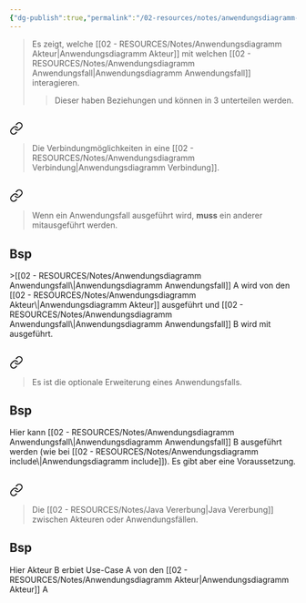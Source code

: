 ```yaml
---
{"dg-publish":true,"permalink":"/02-resources/notes/anwendungsdiagramm-verbindung/","tags":["uml/anwendungsdiagramm"],"noteIcon":"","updated":"2025-09-05T10:12:28.134+02:00"}
---
```


>Es zeigt, welche [[02 - RESOURCES/Notes/Anwendungsdiagramm Akteur\|Anwendungsdiagramm Akteur]] mit welchen [[02 - RESOURCES/Notes/Anwendungsdiagramm Anwendungsfall\|Anwendungsdiagramm Anwendungsfall]] interagieren.
>>Dieser haben Beziehungen und können in 3 unterteilen werden.

## 
<div class="transclusion internal-embed is-loaded"><a class="markdown-embed-link" href="/02-resources/notes/anwendungsdiagramm-beziehung/" aria-label="Open link"><svg xmlns="http://www.w3.org/2000/svg" width="24" height="24" viewBox="0 0 24 24" fill="none" stroke="currentColor" stroke-width="2" stroke-linecap="round" stroke-linejoin="round" class="svg-icon lucide-link"><path d="M10 13a5 5 0 0 0 7.54.54l3-3a5 5 0 0 0-7.07-7.07l-1.72 1.71"></path><path d="M14 11a5 5 0 0 0-7.54-.54l-3 3a5 5 0 0 0 7.07 7.07l1.71-1.71"></path></svg></a><div class="markdown-embed">




>Die Verbindungmöglichkeiten in eine [[02 - RESOURCES/Notes/Anwendungsdiagramm Verbindung\|Anwendungsdiagramm Verbindung]].

## 
<div class="transclusion internal-embed is-loaded"><a class="markdown-embed-link" href="/02-resources/notes/anwendungsdiagramm-include/" aria-label="Open link"><svg xmlns="http://www.w3.org/2000/svg" width="24" height="24" viewBox="0 0 24 24" fill="none" stroke="currentColor" stroke-width="2" stroke-linecap="round" stroke-linejoin="round" class="svg-icon lucide-link"><path d="M10 13a5 5 0 0 0 7.54.54l3-3a5 5 0 0 0-7.07-7.07l-1.72 1.71"></path><path d="M14 11a5 5 0 0 0-7.54-.54l-3 3a5 5 0 0 0 7.07 7.07l1.71-1.71"></path></svg></a><div class="markdown-embed">




> Wenn ein Anwendungsfall ausgeführt wird, **muss** ein anderer mitausgeführt werden.
<style> .container {font-family: sans-serif; text-align: center;} .button-wrapper button {z-index: 1;height: 40px; width: 100px; margin: 10px;padding: 5px;} .excalidraw .App-menu_top .buttonList { display: flex;} .excalidraw-wrapper { height: 800px; margin: 50px; position: relative;} :root[dir="ltr"] .excalidraw .layer-ui__wrapper .zen-mode-transition.App-menu_bottom--transition-left {transform: none;} </style><script src="https://cdn.jsdelivr.net/npm/react@17/umd/react.production.min.js"></script><script src="https://cdn.jsdelivr.net/npm/react-dom@17/umd/react-dom.production.min.js"></script><script type="text/javascript" src="https://cdn.jsdelivr.net/npm/@excalidraw/excalidraw@0/dist/excalidraw.production.min.js"></script><div id="Anwendungsdiagramm_include_2025-03-21_1440.36.excalidraw.md1"></div><script>(function(){const InitialData={"type":"excalidraw","version":2,"source":"https://github.com/zsviczian/obsidian-excalidraw-plugin/releases/tag/2.8.3","elements":[{"id":"UNT5jpg1hDyuK9jQtL-R-","type":"arrow","x":-230,"y":-80.4375,"width":380,"height":0,"angle":0,"strokeColor":"#2f9e44","backgroundColor":"transparent","fillStyle":"solid","strokeWidth":2,"strokeStyle":"dashed","roughness":1,"opacity":100,"groupIds":[],"frameId":null,"index":"a0","roundness":{"type":2},"seed":1219453045,"version":89,"versionNonce":2111936469,"isDeleted":false,"boundElements":[{"type":"text","id":"NfU7c7Tj"}],"updated":1742564457083,"link":null,"locked":false,"points":[[0,0],[380,0]],"lastCommittedPoint":null,"startBinding":null,"endBinding":null,"startArrowhead":null,"endArrowhead":"arrow","elbowed":false},{"id":"NfU7c7Tj","type":"text","x":-72.01997375488281,"y":-92.9375,"width":64.03994750976562,"height":25,"angle":0,"strokeColor":"#2f9e44","backgroundColor":"transparent","fillStyle":"solid","strokeWidth":2,"strokeStyle":"solid","roughness":1,"opacity":100,"groupIds":[],"frameId":null,"index":"a1","roundness":null,"seed":1871125147,"version":11,"versionNonce":692705205,"isDeleted":false,"boundElements":null,"updated":1742564453363,"link":null,"locked":false,"text":"include","rawText":"include","fontSize":20,"fontFamily":5,"textAlign":"center","verticalAlign":"middle","containerId":"UNT5jpg1hDyuK9jQtL-R-","originalText":"include","autoResize":true,"lineHeight":1.25}],"appState":{"theme":"dark","viewBackgroundColor":"#ffffff","currentItemStrokeColor":"#2f9e44","currentItemBackgroundColor":"transparent","currentItemFillStyle":"solid","currentItemStrokeWidth":2,"currentItemStrokeStyle":"dashed","currentItemRoughness":1,"currentItemOpacity":100,"currentItemFontFamily":5,"currentItemFontSize":20,"currentItemTextAlign":"left","currentItemStartArrowhead":null,"currentItemEndArrowhead":"arrow","currentItemArrowType":"round","scrollX":1284.5,"scrollY":656.5625,"zoom":{"value":1},"currentItemRoundness":"round","gridSize":20,"gridStep":5,"gridModeEnabled":false,"gridColor":{"Bold":"rgba(217, 217, 217, 0.5)","Regular":"rgba(230, 230, 230, 0.5)"},"currentStrokeOptions":null,"frameRendering":{"enabled":true,"clip":true,"name":true,"outline":true},"objectsSnapModeEnabled":false,"activeTool":{"type":"selection","customType":null,"locked":false,"lastActiveTool":null}},"files":{}};InitialData.scrollToContent=true;App=()=>{const e=React.useRef(null),t=React.useRef(null),[n,i]=React.useState({width:void 0,height:void 0});return React.useEffect(()=>{i({width:t.current.getBoundingClientRect().width,height:t.current.getBoundingClientRect().height});const e=()=>{i({width:t.current.getBoundingClientRect().width,height:t.current.getBoundingClientRect().height})};return window.addEventListener("resize",e),()=>window.removeEventListener("resize",e)},[t]),React.createElement(React.Fragment,null,React.createElement("div",{className:"excalidraw-wrapper",ref:t},React.createElement(ExcalidrawLib.Excalidraw,{ref:e,width:n.width,height:n.height,initialData:InitialData,viewModeEnabled:!0,zenModeEnabled:!0,gridModeEnabled:!1})))},excalidrawWrapper=document.getElementById("Anwendungsdiagramm_include_2025-03-21_1440.36.excalidraw.md1");ReactDOM.render(React.createElement(App),excalidrawWrapper);})();</script>

## Bsp

<div id="Anwendungsdiagramm_include_2025-03-21_1411.14.excalidraw.md2"></div><script>(function(){const InitialData={"type":"excalidraw","version":2,"source":"https://github.com/zsviczian/obsidian-excalidraw-plugin/releases/tag/2.9.1","elements":[{"id":"Ue387QFCkqm3pykDM8N_F","type":"rectangle","x":-478,"y":-338.4375,"width":944,"height":587,"angle":0,"strokeColor":"#1e1e1e","backgroundColor":"transparent","fillStyle":"solid","strokeWidth":2,"strokeStyle":"solid","roughness":1,"opacity":100,"groupIds":[],"frameId":null,"index":"a1","roundness":{"type":3},"seed":173447323,"version":108,"versionNonce":1000781019,"isDeleted":false,"boundElements":[],"updated":1742562702506,"link":null,"locked":false},{"id":"oaVJ9GLztb3JDCiAKx7_1","type":"ellipse","x":-651,"y":-264.4375,"width":122,"height":121,"angle":0,"strokeColor":"#1e1e1e","backgroundColor":"transparent","fillStyle":"solid","strokeWidth":2,"strokeStyle":"solid","roughness":1,"opacity":100,"groupIds":[],"frameId":null,"index":"a2","roundness":{"type":2},"seed":1695270837,"version":76,"versionNonce":185164981,"isDeleted":false,"boundElements":[],"updated":1742562707703,"link":null,"locked":false},{"id":"bNrJFB29NrVG-seDAHCl8","type":"line","x":-587,"y":-138.4375,"width":7,"height":200,"angle":0,"strokeColor":"#1e1e1e","backgroundColor":"transparent","fillStyle":"solid","strokeWidth":2,"strokeStyle":"solid","roughness":1,"opacity":100,"groupIds":[],"frameId":null,"index":"a3","roundness":{"type":2},"seed":4553589,"version":77,"versionNonce":1014167067,"isDeleted":false,"boundElements":[],"updated":1742562714748,"link":null,"locked":false,"points":[[0,0],[-7,200]],"lastCommittedPoint":null,"startBinding":null,"endBinding":null,"startArrowhead":null,"endArrowhead":null},{"id":"4TVf6Ad-G3TI1O-NYIv9-","type":"line","x":-589,"y":-104.4375,"width":32,"height":33,"angle":0,"strokeColor":"#1e1e1e","backgroundColor":"transparent","fillStyle":"solid","strokeWidth":2,"strokeStyle":"solid","roughness":1,"opacity":100,"groupIds":[],"frameId":null,"index":"a4","roundness":{"type":2},"seed":75725499,"version":22,"versionNonce":714540443,"isDeleted":false,"boundElements":[],"updated":1742562717535,"link":null,"locked":false,"points":[[0,0],[32,33]],"lastCommittedPoint":null,"startBinding":null,"endBinding":null,"startArrowhead":null,"endArrowhead":null},{"id":"-TYPABje96yW06-XVkcx5","type":"line","x":-588,"y":-102.4375,"width":31,"height":31,"angle":0,"strokeColor":"#1e1e1e","backgroundColor":"transparent","fillStyle":"solid","strokeWidth":2,"strokeStyle":"solid","roughness":1,"opacity":100,"groupIds":[],"frameId":null,"index":"a5","roundness":{"type":2},"seed":1115265595,"version":26,"versionNonce":1678477915,"isDeleted":false,"boundElements":[],"updated":1742562719385,"link":null,"locked":false,"points":[[0,0],[-31,31]],"lastCommittedPoint":null,"startBinding":null,"endBinding":null,"startArrowhead":null,"endArrowhead":null},{"id":"pgwVnkUEDQ6TYqCNE3v47","type":"line","x":-592,"y":53.5625,"width":58,"height":32,"angle":0,"strokeColor":"#1e1e1e","backgroundColor":"transparent","fillStyle":"solid","strokeWidth":2,"strokeStyle":"solid","roughness":1,"opacity":100,"groupIds":[],"frameId":null,"index":"a6","roundness":{"type":2},"seed":209684219,"version":33,"versionNonce":1795633205,"isDeleted":false,"boundElements":[],"updated":1742562722112,"link":null,"locked":false,"points":[[0,0],[58,32]],"lastCommittedPoint":null,"startBinding":null,"endBinding":null,"startArrowhead":null,"endArrowhead":null},{"id":"5yfgTGa1vERlHwhmZO359","type":"line","x":-597,"y":52.5625,"width":56,"height":44,"angle":0,"strokeColor":"#1e1e1e","backgroundColor":"transparent","fillStyle":"solid","strokeWidth":2,"strokeStyle":"solid","roughness":1,"opacity":100,"groupIds":[],"frameId":null,"index":"a7","roundness":{"type":2},"seed":595419541,"version":23,"versionNonce":2026219803,"isDeleted":false,"boundElements":[],"updated":1742562724142,"link":null,"locked":false,"points":[[0,0],[-56,44]],"lastCommittedPoint":null,"startBinding":null,"endBinding":null,"startArrowhead":null,"endArrowhead":null},{"id":"-bhvenRV7IO3RVygkKTAf","type":"ellipse","x":-185,"y":-145.4375,"width":245,"height":116,"angle":0,"strokeColor":"#1e1e1e","backgroundColor":"transparent","fillStyle":"solid","strokeWidth":2,"strokeStyle":"solid","roughness":1,"opacity":100,"groupIds":[],"frameId":null,"index":"a8","roundness":{"type":2},"seed":207849685,"version":34,"versionNonce":182152341,"isDeleted":false,"boundElements":[{"type":"text","id":"MJ61m2ck"},{"id":"DEL8P3RB6GfqcG5VvX1C4","type":"arrow"},{"id":"9utPrUliwnpSoGlIfMyVA","type":"arrow"}],"updated":1742564370554,"link":null,"locked":false},{"id":"MJ61m2ck","type":"text","x":-118.44052698441459,"y":-99.94969330881976,"width":111.639892578125,"height":25,"angle":0,"strokeColor":"#1e1e1e","backgroundColor":"transparent","fillStyle":"solid","strokeWidth":2,"strokeStyle":"solid","roughness":1,"opacity":100,"groupIds":[],"frameId":null,"index":"a9","roundness":null,"seed":285410555,"version":16,"versionNonce":1173499931,"isDeleted":false,"boundElements":[],"updated":1742564355084,"link":null,"locked":false,"text":"Use-Case A","rawText":"Use-Case A","fontSize":20,"fontFamily":5,"textAlign":"center","verticalAlign":"middle","containerId":"-bhvenRV7IO3RVygkKTAf","originalText":"Use-Case A","autoResize":true,"lineHeight":1.25},{"id":"DEL8P3RB6GfqcG5VvX1C4","type":"arrow","x":-581,"y":-39.4375,"width":377.8744021526441,"height":45.971650312402005,"angle":0,"strokeColor":"#1e1e1e","backgroundColor":"transparent","fillStyle":"solid","strokeWidth":2,"strokeStyle":"solid","roughness":1,"opacity":100,"groupIds":[],"frameId":null,"index":"aA","roundness":{"type":2},"seed":1685400437,"version":72,"versionNonce":196007698,"isDeleted":false,"boundElements":[],"updated":1742590046101,"link":null,"locked":false,"points":[[0,0],[377.8744021526441,-45.971650312402005]],"lastCommittedPoint":null,"startBinding":null,"endBinding":{"elementId":"-bhvenRV7IO3RVygkKTAf","focus":0.20684910792804131,"gap":18.175477186888315,"fixedPoint":null},"startArrowhead":null,"endArrowhead":"arrow","elbowed":false},{"id":"mu0mdPvc","type":"text","x":-620,"y":139.5625,"width":111.21989440917969,"height":25,"angle":0,"strokeColor":"#1e1e1e","backgroundColor":"transparent","fillStyle":"solid","strokeWidth":2,"strokeStyle":"solid","roughness":1,"opacity":100,"groupIds":[],"frameId":null,"index":"aB","roundness":null,"seed":1285832763,"version":15,"versionNonce":116370683,"isDeleted":false,"boundElements":[],"updated":1742562759469,"link":null,"locked":false,"text":"Akteurname","rawText":"Akteurname","fontSize":20,"fontFamily":5,"textAlign":"left","verticalAlign":"top","containerId":null,"originalText":"Akteurname","autoResize":true,"lineHeight":1.25},{"id":"ZY2s34ep09rwb1eBsDnAy","type":"ellipse","x":189.98095617878244,"y":-289.15625,"width":245,"height":116,"angle":0,"strokeColor":"#1e1e1e","backgroundColor":"transparent","fillStyle":"solid","strokeWidth":2,"strokeStyle":"solid","roughness":1,"opacity":100,"groupIds":[],"frameId":null,"index":"aC","roundness":{"type":2},"seed":900316955,"version":81,"versionNonce":996084565,"isDeleted":false,"boundElements":[{"type":"text","id":"DHYYQFhR"},{"id":"9utPrUliwnpSoGlIfMyVA","type":"arrow"}],"updated":1742564370554,"link":null,"locked":false},{"id":"DHYYQFhR","type":"text","x":255.69043072024675,"y":-243.66844330881975,"width":113.33988952636719,"height":25,"angle":0,"strokeColor":"#1e1e1e","backgroundColor":"transparent","fillStyle":"solid","strokeWidth":2,"strokeStyle":"solid","roughness":1,"opacity":100,"groupIds":[],"frameId":null,"index":"aD","roundness":null,"seed":502866875,"version":63,"versionNonce":1056658843,"isDeleted":false,"boundElements":[],"updated":1742564351097,"link":null,"locked":false,"text":"Use-Case B","rawText":"Use-Case B","fontSize":20,"fontFamily":5,"textAlign":"center","verticalAlign":"middle","containerId":"ZY2s34ep09rwb1eBsDnAy","originalText":"Use-Case B","autoResize":true,"lineHeight":1.25},{"id":"9utPrUliwnpSoGlIfMyVA","type":"arrow","x":63.494787803532574,"y":-77.8264895514697,"width":132.99435502712265,"height":128.27217725915298,"angle":0,"strokeColor":"#2f9e44","backgroundColor":"transparent","fillStyle":"solid","strokeWidth":2,"strokeStyle":"dashed","roughness":1,"opacity":100,"groupIds":[],"frameId":null,"index":"aE","roundness":{"type":2},"seed":976396117,"version":298,"versionNonce":254193362,"isDeleted":false,"boundElements":[{"type":"text","id":"1cheq4Mw"}],"updated":1742592027414,"link":null,"locked":false,"points":[[0,0],[132.99435502712265,-128.27217725915298]],"lastCommittedPoint":null,"startBinding":{"elementId":"-bhvenRV7IO3RVygkKTAf","focus":0.7444327161354577,"gap":4.931396831128288},"endBinding":{"elementId":"ZY2s34ep09rwb1eBsDnAy","focus":0.4928500566426763,"gap":4.005078754328639},"startArrowhead":null,"endArrowhead":"arrow","elbowed":false},{"id":"1cheq4Mw","type":"text","x":88.05405670597543,"y":-187.63415129491045,"width":63.779937744140625,"height":25,"angle":0,"strokeColor":"#2f9e44","backgroundColor":"transparent","fillStyle":"solid","strokeWidth":2,"strokeStyle":"dashed","roughness":1,"opacity":100,"groupIds":[],"frameId":null,"index":"aF","roundness":null,"seed":623517115,"version":15,"versionNonce":1325306587,"isDeleted":false,"boundElements":[],"updated":1742564410706,"link":null,"locked":false,"text":"include","rawText":"include","fontSize":20,"fontFamily":5,"textAlign":"center","verticalAlign":"middle","containerId":"9utPrUliwnpSoGlIfMyVA","originalText":"include","autoResize":true,"lineHeight":1.25}],"appState":{"theme":"dark","viewBackgroundColor":"#ffffff","currentItemStrokeColor":"#2f9e44","currentItemBackgroundColor":"transparent","currentItemFillStyle":"solid","currentItemStrokeWidth":2,"currentItemStrokeStyle":"dashed","currentItemRoughness":1,"currentItemOpacity":100,"currentItemFontFamily":5,"currentItemFontSize":20,"currentItemTextAlign":"left","currentItemStartArrowhead":null,"currentItemEndArrowhead":"arrow","currentItemArrowType":"round","scrollX":723.2749776539529,"scrollY":435.5829777056187,"zoom":{"value":1},"currentItemRoundness":"round","gridSize":20,"gridStep":5,"gridModeEnabled":false,"gridColor":{"Bold":"rgba(217, 217, 217, 0.5)","Regular":"rgba(230, 230, 230, 0.5)"},"currentStrokeOptions":null,"frameRendering":{"enabled":true,"clip":true,"name":true,"outline":true},"objectsSnapModeEnabled":false,"activeTool":{"type":"selection","customType":null,"locked":false,"lastActiveTool":null}},"files":{}};InitialData.scrollToContent=true;App=()=>{const e=React.useRef(null),t=React.useRef(null),[n,i]=React.useState({width:void 0,height:void 0});return React.useEffect(()=>{i({width:t.current.getBoundingClientRect().width,height:t.current.getBoundingClientRect().height});const e=()=>{i({width:t.current.getBoundingClientRect().width,height:t.current.getBoundingClientRect().height})};return window.addEventListener("resize",e),()=>window.removeEventListener("resize",e)},[t]),React.createElement(React.Fragment,null,React.createElement("div",{className:"excalidraw-wrapper",ref:t},React.createElement(ExcalidrawLib.Excalidraw,{ref:e,width:n.width,height:n.height,initialData:InitialData,viewModeEnabled:!0,zenModeEnabled:!0,gridModeEnabled:!1})))},excalidrawWrapper=document.getElementById("Anwendungsdiagramm_include_2025-03-21_1411.14.excalidraw.md2");ReactDOM.render(React.createElement(App),excalidrawWrapper);})();</script>
>[[02 - RESOURCES/Notes/Anwendungsdiagramm Anwendungsfall\|Anwendungsdiagramm Anwendungsfall]] A wird von den [[02 - RESOURCES/Notes/Anwendungsdiagramm Akteur\|Anwendungsdiagramm Akteur]] ausgeführt und [[02 - RESOURCES/Notes/Anwendungsdiagramm Anwendungsfall\|Anwendungsdiagramm Anwendungsfall]] B wird mit ausgeführt.

</div></div>

## 
<div class="transclusion internal-embed is-loaded"><a class="markdown-embed-link" href="/02-resources/notes/anwendungsdiagramm-extend/" aria-label="Open link"><svg xmlns="http://www.w3.org/2000/svg" width="24" height="24" viewBox="0 0 24 24" fill="none" stroke="currentColor" stroke-width="2" stroke-linecap="round" stroke-linejoin="round" class="svg-icon lucide-link"><path d="M10 13a5 5 0 0 0 7.54.54l3-3a5 5 0 0 0-7.07-7.07l-1.72 1.71"></path><path d="M14 11a5 5 0 0 0-7.54-.54l-3 3a5 5 0 0 0 7.07 7.07l1.71-1.71"></path></svg></a><div class="markdown-embed">




>Es ist die optionale Erweiterung eines Anwendungsfalls.

<style> .container {font-family: sans-serif; text-align: center;} .button-wrapper button {z-index: 1;height: 40px; width: 100px; margin: 10px;padding: 5px;} .excalidraw .App-menu_top .buttonList { display: flex;} .excalidraw-wrapper { height: 800px; margin: 50px; position: relative;} :root[dir="ltr"] .excalidraw .layer-ui__wrapper .zen-mode-transition.App-menu_bottom--transition-left {transform: none;} </style><script src="https://cdn.jsdelivr.net/npm/react@17/umd/react.production.min.js"></script><script src="https://cdn.jsdelivr.net/npm/react-dom@17/umd/react-dom.production.min.js"></script><script type="text/javascript" src="https://cdn.jsdelivr.net/npm/@excalidraw/excalidraw@0/dist/excalidraw.production.min.js"></script><div id="Anwendungsdiagramm_extend_2025-03-21_1441.41.excalidraw.md1"></div><script>(function(){const InitialData={"type":"excalidraw","version":2,"source":"https://github.com/zsviczian/obsidian-excalidraw-plugin/releases/tag/2.8.3","elements":[{"id":"Iv9fTfx8Bn1-hI5Szvlfo","type":"arrow","x":135.85414047866342,"y":-45.88961707136889,"width":234.4185744760787,"height":50.16927994705293,"angle":0,"strokeColor":"#2f9e44","backgroundColor":"transparent","fillStyle":"solid","strokeWidth":2,"strokeStyle":"dashed","roughness":1,"opacity":100,"groupIds":[],"frameId":null,"index":"a0","roundness":{"type":2},"seed":616250459,"version":115,"versionNonce":254769493,"isDeleted":false,"boundElements":[{"type":"text","id":"UfZbwG3w"}],"updated":1742564509160,"link":null,"locked":false,"points":[[0,0],[-234.4185744760787,50.16927994705293]],"lastCommittedPoint":null,"startBinding":null,"endBinding":null,"startArrowhead":null,"endArrowhead":"arrow","elbowed":false},{"id":"UfZbwG3w","type":"text","x":-121.84512173496186,"y":24.695022902157575,"width":66.97994995117188,"height":25,"angle":0,"strokeColor":"#2f9e44","backgroundColor":"transparent","fillStyle":"solid","strokeWidth":2,"strokeStyle":"solid","roughness":1,"opacity":100,"groupIds":[],"frameId":null,"index":"a1","roundness":null,"seed":1080621307,"version":14,"versionNonce":1304752475,"isDeleted":false,"boundElements":[],"updated":1742564504056,"link":null,"locked":false,"text":"extend","rawText":"extend","fontSize":20,"fontFamily":5,"textAlign":"center","verticalAlign":"middle","containerId":"Iv9fTfx8Bn1-hI5Szvlfo","originalText":"extend","autoResize":true,"lineHeight":1.25},{"id":"1_uVCnWvah0OdaYL32AHo","type":"rectangle","x":-91.02759499623122,"y":-219.95890993945488,"width":206.5,"height":101,"angle":0,"strokeColor":"#2f9e44","backgroundColor":"transparent","fillStyle":"solid","strokeWidth":2,"strokeStyle":"dashed","roughness":1,"opacity":100,"groupIds":[],"frameId":null,"index":"a2","roundness":{"type":3},"seed":1685463451,"version":115,"versionNonce":1778353845,"isDeleted":false,"boundElements":[{"type":"text","id":"agWxrHeq"}],"updated":1742564509160,"link":null,"locked":false},{"id":"agWxrHeq","type":"text","x":-80.12753243519606,"y":-181.95890993945488,"width":184.6998748779297,"height":25,"angle":0,"strokeColor":"#2f9e44","backgroundColor":"transparent","fillStyle":"solid","strokeWidth":2,"strokeStyle":"dashed","roughness":1,"opacity":100,"groupIds":[],"frameId":null,"index":"a3","roundness":null,"seed":706033211,"version":76,"versionNonce":1170841109,"isDeleted":false,"boundElements":[],"updated":1742564517125,"link":null,"locked":false,"text":"<<Voraussetzung>>","rawText":"<<Voraussetzung>>","fontSize":20,"fontFamily":5,"textAlign":"center","verticalAlign":"middle","containerId":"1_uVCnWvah0OdaYL32AHo","originalText":"<<Voraussetzung>>","autoResize":true,"lineHeight":1.25},{"id":"1mrZrcKOyEyzn0oFrGuFa","type":"line","x":12.972405003768785,"y":-119.45890993945488,"width":3.5,"height":84.5,"angle":0,"strokeColor":"#2f9e44","backgroundColor":"transparent","fillStyle":"solid","strokeWidth":2,"strokeStyle":"dashed","roughness":1,"opacity":100,"groupIds":[],"frameId":null,"index":"a4","roundness":{"type":2},"seed":1613280987,"version":80,"versionNonce":1302011253,"isDeleted":false,"boundElements":[],"updated":1742564509160,"link":null,"locked":false,"points":[[0,0],[3.5,84.5]],"lastCommittedPoint":null,"startBinding":null,"endBinding":null,"startArrowhead":null,"endArrowhead":null}],"appState":{"theme":"dark","viewBackgroundColor":"#ffffff","currentItemStrokeColor":"#1e1e1e","currentItemBackgroundColor":"transparent","currentItemFillStyle":"solid","currentItemStrokeWidth":2,"currentItemStrokeStyle":"solid","currentItemRoughness":1,"currentItemOpacity":100,"currentItemFontFamily":5,"currentItemFontSize":20,"currentItemTextAlign":"left","currentItemStartArrowhead":null,"currentItemEndArrowhead":"arrow","currentItemArrowType":"round","scrollX":1284.5,"scrollY":656.5625,"zoom":{"value":1},"currentItemRoundness":"round","gridSize":20,"gridStep":5,"gridModeEnabled":false,"gridColor":{"Bold":"rgba(217, 217, 217, 0.5)","Regular":"rgba(230, 230, 230, 0.5)"},"currentStrokeOptions":null,"frameRendering":{"enabled":true,"clip":true,"name":true,"outline":true},"objectsSnapModeEnabled":false,"activeTool":{"type":"selection","customType":null,"locked":false,"lastActiveTool":null}},"files":{}};InitialData.scrollToContent=true;App=()=>{const e=React.useRef(null),t=React.useRef(null),[n,i]=React.useState({width:void 0,height:void 0});return React.useEffect(()=>{i({width:t.current.getBoundingClientRect().width,height:t.current.getBoundingClientRect().height});const e=()=>{i({width:t.current.getBoundingClientRect().width,height:t.current.getBoundingClientRect().height})};return window.addEventListener("resize",e),()=>window.removeEventListener("resize",e)},[t]),React.createElement(React.Fragment,null,React.createElement("div",{className:"excalidraw-wrapper",ref:t},React.createElement(ExcalidrawLib.Excalidraw,{ref:e,width:n.width,height:n.height,initialData:InitialData,viewModeEnabled:!0,zenModeEnabled:!0,gridModeEnabled:!1})))},excalidrawWrapper=document.getElementById("Anwendungsdiagramm_extend_2025-03-21_1441.41.excalidraw.md1");ReactDOM.render(React.createElement(App),excalidrawWrapper);})();</script>
## Bsp
<div id="Anwendungsdiagramm_extend_2025-03-21_1414.35.excalidraw.md2"></div><script>(function(){const InitialData={"type":"excalidraw","version":2,"source":"https://github.com/zsviczian/obsidian-excalidraw-plugin/releases/tag/2.8.3","elements":[{"id":"dnvmwDS2lgSgcvmrqbrgB","type":"rectangle","x":-361.48095617878255,"y":-282.9375,"width":944,"height":587,"angle":0,"strokeColor":"#1e1e1e","backgroundColor":"transparent","fillStyle":"solid","strokeWidth":2,"strokeStyle":"solid","roughness":1,"opacity":100,"groupIds":[],"frameId":null,"index":"a0","roundness":{"type":3},"seed":1555926549,"version":139,"versionNonce":422816885,"isDeleted":false,"boundElements":[],"updated":1742562878811,"link":null,"locked":false},{"id":"ZFv59I24YODlY8w4eL9sj","type":"ellipse","x":-534.4809561787825,"y":-208.9375,"width":122,"height":121,"angle":0,"strokeColor":"#1e1e1e","backgroundColor":"transparent","fillStyle":"solid","strokeWidth":2,"strokeStyle":"solid","roughness":1,"opacity":100,"groupIds":[],"frameId":null,"index":"a1","roundness":{"type":2},"seed":778896245,"version":107,"versionNonce":122705365,"isDeleted":false,"boundElements":[],"updated":1742562878811,"link":null,"locked":false},{"id":"5PFPuvnufAiZs1nsX0QJB","type":"line","x":-470.48095617878255,"y":-82.9375,"width":7,"height":200,"angle":0,"strokeColor":"#1e1e1e","backgroundColor":"transparent","fillStyle":"solid","strokeWidth":2,"strokeStyle":"solid","roughness":1,"opacity":100,"groupIds":[],"frameId":null,"index":"a2","roundness":{"type":2},"seed":2034683093,"version":108,"versionNonce":1389417269,"isDeleted":false,"boundElements":[],"updated":1742562878811,"link":null,"locked":false,"points":[[0,0],[-7,200]],"lastCommittedPoint":null,"startBinding":null,"endBinding":null,"startArrowhead":null,"endArrowhead":null},{"id":"UahsRe9brT6W0SgbxLGj-","type":"line","x":-472.48095617878255,"y":-48.9375,"width":32,"height":33,"angle":0,"strokeColor":"#1e1e1e","backgroundColor":"transparent","fillStyle":"solid","strokeWidth":2,"strokeStyle":"solid","roughness":1,"opacity":100,"groupIds":[],"frameId":null,"index":"a3","roundness":{"type":2},"seed":1289775669,"version":53,"versionNonce":1209705621,"isDeleted":false,"boundElements":[],"updated":1742562878811,"link":null,"locked":false,"points":[[0,0],[32,33]],"lastCommittedPoint":null,"startBinding":null,"endBinding":null,"startArrowhead":null,"endArrowhead":null},{"id":"b_xIWth1LfsJimAlr-N1C","type":"line","x":-471.48095617878255,"y":-46.9375,"width":31,"height":31,"angle":0,"strokeColor":"#1e1e1e","backgroundColor":"transparent","fillStyle":"solid","strokeWidth":2,"strokeStyle":"solid","roughness":1,"opacity":100,"groupIds":[],"frameId":null,"index":"a4","roundness":{"type":2},"seed":706698133,"version":57,"versionNonce":182667765,"isDeleted":false,"boundElements":[],"updated":1742562878811,"link":null,"locked":false,"points":[[0,0],[-31,31]],"lastCommittedPoint":null,"startBinding":null,"endBinding":null,"startArrowhead":null,"endArrowhead":null},{"id":"ZCzizYPAZoNfytZhXzcvk","type":"line","x":-475.48095617878255,"y":109.0625,"width":58,"height":32,"angle":0,"strokeColor":"#1e1e1e","backgroundColor":"transparent","fillStyle":"solid","strokeWidth":2,"strokeStyle":"solid","roughness":1,"opacity":100,"groupIds":[],"frameId":null,"index":"a5","roundness":{"type":2},"seed":1496916213,"version":64,"versionNonce":741360469,"isDeleted":false,"boundElements":[],"updated":1742562878811,"link":null,"locked":false,"points":[[0,0],[58,32]],"lastCommittedPoint":null,"startBinding":null,"endBinding":null,"startArrowhead":null,"endArrowhead":null},{"id":"YBq7p2pnfu1u-bgu4A0ln","type":"line","x":-480.48095617878255,"y":108.0625,"width":56,"height":44,"angle":0,"strokeColor":"#1e1e1e","backgroundColor":"transparent","fillStyle":"solid","strokeWidth":2,"strokeStyle":"solid","roughness":1,"opacity":100,"groupIds":[],"frameId":null,"index":"a6","roundness":{"type":2},"seed":2142452309,"version":54,"versionNonce":5705909,"isDeleted":false,"boundElements":[],"updated":1742562878811,"link":null,"locked":false,"points":[[0,0],[-56,44]],"lastCommittedPoint":null,"startBinding":null,"endBinding":null,"startArrowhead":null,"endArrowhead":null},{"id":"UTRrbljG7eSOemhrpHMyL","type":"ellipse","x":-216.48095617878255,"y":-54.9375,"width":245,"height":116,"angle":0,"strokeColor":"#1e1e1e","backgroundColor":"transparent","fillStyle":"solid","strokeWidth":2,"strokeStyle":"solid","roughness":1,"opacity":100,"groupIds":[],"frameId":null,"index":"a7","roundness":{"type":2},"seed":1986209717,"version":115,"versionNonce":1092197531,"isDeleted":false,"boundElements":[{"type":"text","id":"miRdkyX2"},{"id":"SGDqlw0Mqi1saF4fsV_YL","type":"arrow"},{"id":"E0A0yhyGqh2lfd-Fs1xIp","type":"arrow"}],"updated":1742562910241,"link":null,"locked":false},{"id":"miRdkyX2","type":"text","x":-149.92148316319714,"y":-9.44969330881976,"width":111.639892578125,"height":25,"angle":0,"strokeColor":"#1e1e1e","backgroundColor":"transparent","fillStyle":"solid","strokeWidth":2,"strokeStyle":"solid","roughness":1,"opacity":100,"groupIds":[],"frameId":null,"index":"a8","roundness":null,"seed":1601071381,"version":99,"versionNonce":1290370907,"isDeleted":false,"boundElements":[],"updated":1742564542712,"link":null,"locked":false,"text":"Use-Case A","rawText":"Use-Case A","fontSize":20,"fontFamily":5,"textAlign":"center","verticalAlign":"middle","containerId":"UTRrbljG7eSOemhrpHMyL","originalText":"Use-Case A","autoResize":true,"lineHeight":1.25},{"id":"SGDqlw0Mqi1saF4fsV_YL","type":"arrow","x":-464.48095617878255,"y":16.0625,"width":229.92431638467667,"height":15.588699657220754,"angle":0,"strokeColor":"#1e1e1e","backgroundColor":"transparent","fillStyle":"solid","strokeWidth":2,"strokeStyle":"solid","roughness":1,"opacity":100,"groupIds":[],"frameId":null,"index":"a9","roundness":{"type":2},"seed":2085256821,"version":183,"versionNonce":1116812597,"isDeleted":false,"boundElements":[],"updated":1742564542763,"link":null,"locked":false,"points":[[0,0],[229.92431638467667,-15.588699657220754]],"lastCommittedPoint":null,"startBinding":null,"endBinding":{"elementId":"UTRrbljG7eSOemhrpHMyL","focus":0.20684910792804123,"gap":18.156966818744664,"fixedPoint":null},"startArrowhead":null,"endArrowhead":"arrow","elbowed":false},{"id":"3cb2VgV8","type":"text","x":-503.48095617878255,"y":195.0625,"width":112.47991943359375,"height":25,"angle":0,"strokeColor":"#1e1e1e","backgroundColor":"transparent","fillStyle":"solid","strokeWidth":2,"strokeStyle":"solid","roughness":1,"opacity":100,"groupIds":[],"frameId":null,"index":"aA","roundness":null,"seed":1136453589,"version":46,"versionNonce":1668087701,"isDeleted":false,"boundElements":[],"updated":1742562878811,"link":null,"locked":false,"text":"Akteurname","rawText":"Akteurname","fontSize":20,"fontFamily":5,"textAlign":"left","verticalAlign":"top","containerId":null,"originalText":"Akteurname","autoResize":true,"lineHeight":1.25},{"id":"e95-Sg8F3IHZ8OWzXLLD-","type":"ellipse","x":279.5,"y":-119.9375,"width":245,"height":116,"angle":0,"strokeColor":"#1e1e1e","backgroundColor":"transparent","fillStyle":"solid","strokeWidth":2,"strokeStyle":"solid","roughness":1,"opacity":100,"groupIds":[],"frameId":null,"index":"aB","roundness":{"type":2},"seed":821828187,"version":181,"versionNonce":305401595,"isDeleted":false,"boundElements":[{"type":"text","id":"GGevNuDC"},{"id":"E0A0yhyGqh2lfd-Fs1xIp","type":"arrow"}],"updated":1742562911623,"link":null,"locked":false},{"id":"GGevNuDC","type":"text","x":345.2094745414643,"y":-74.44969330881976,"width":113.33988952636719,"height":25,"angle":0,"strokeColor":"#1e1e1e","backgroundColor":"transparent","fillStyle":"solid","strokeWidth":2,"strokeStyle":"solid","roughness":1,"opacity":100,"groupIds":[],"frameId":null,"index":"aC","roundness":null,"seed":215881467,"version":165,"versionNonce":373314581,"isDeleted":false,"boundElements":[],"updated":1742564546873,"link":null,"locked":false,"text":"Use-Case B","rawText":"Use-Case B","fontSize":20,"fontFamily":5,"textAlign":"center","verticalAlign":"middle","containerId":"e95-Sg8F3IHZ8OWzXLLD-","originalText":"Use-Case B","autoResize":true,"lineHeight":1.25},{"id":"E0A0yhyGqh2lfd-Fs1xIp","type":"arrow","x":271.63454921785046,"y":-47.12876133913518,"width":234.61390716912047,"height":50.21108423061675,"angle":0,"strokeColor":"#2f9e44","backgroundColor":"transparent","fillStyle":"solid","strokeWidth":2,"strokeStyle":"dashed","roughness":1,"opacity":100,"groupIds":[],"frameId":null,"index":"aD","roundness":{"type":2},"seed":342166875,"version":89,"versionNonce":20984923,"isDeleted":false,"boundElements":[{"type":"text","id":"DNdIxL1F"}],"updated":1742564546933,"link":null,"locked":false,"points":[[0,0],[-234.61390716912047,50.21108423061675]],"lastCommittedPoint":null,"startBinding":{"elementId":"e95-Sg8F3IHZ8OWzXLLD-","focus":0.20567980800694197,"gap":10.977808355014275,"fixedPoint":null},"endBinding":{"elementId":"UTRrbljG7eSOemhrpHMyL","focus":0.44078895934620177,"gap":8.501604047424195,"fixedPoint":null},"startArrowhead":null,"endArrowhead":"arrow","elbowed":false},{"id":"DNdIxL1F","type":"text","x":120.73995466789836,"y":-34.50231715838753,"width":66.97994995117188,"height":25,"angle":0,"strokeColor":"#2f9e44","backgroundColor":"transparent","fillStyle":"solid","strokeWidth":2,"strokeStyle":"solid","roughness":1,"opacity":100,"groupIds":[],"frameId":null,"index":"aE","roundness":null,"seed":366164347,"version":10,"versionNonce":1137649717,"isDeleted":false,"boundElements":[],"updated":1742562936482,"link":null,"locked":false,"text":"extend","rawText":"extend","fontSize":20,"fontFamily":5,"textAlign":"center","verticalAlign":"middle","containerId":"E0A0yhyGqh2lfd-Fs1xIp","originalText":"extend","autoResize":true,"lineHeight":1.25},{"id":"tVM8GsV17KK5AvghscwEl","type":"rectangle","x":44.557481406628995,"y":-221.15625,"width":206.5,"height":101,"angle":0,"strokeColor":"#2f9e44","backgroundColor":"transparent","fillStyle":"solid","strokeWidth":2,"strokeStyle":"dashed","roughness":1,"opacity":100,"groupIds":[],"frameId":null,"index":"aF","roundness":{"type":3},"seed":277240213,"version":77,"versionNonce":1261349531,"isDeleted":false,"boundElements":[{"type":"text","id":"WzVKhrx3"}],"updated":1742562944244,"link":null,"locked":false},{"id":"WzVKhrx3","type":"text","x":77.45754396766415,"y":-183.15625,"width":140.6998748779297,"height":25,"angle":0,"strokeColor":"#2f9e44","backgroundColor":"transparent","fillStyle":"solid","strokeWidth":2,"strokeStyle":"dashed","roughness":1,"opacity":100,"groupIds":[],"frameId":null,"index":"aG","roundness":null,"seed":208719669,"version":29,"versionNonce":1803697621,"isDeleted":false,"boundElements":[],"updated":1742562960628,"link":null,"locked":false,"text":"Voraussetzung","rawText":"Voraussetzung","fontSize":20,"fontFamily":5,"textAlign":"center","verticalAlign":"middle","containerId":"tVM8GsV17KK5AvghscwEl","originalText":"Voraussetzung","autoResize":true,"lineHeight":1.25},{"id":"gz0MuB2wPRTbvykH7avG0","type":"line","x":148.557481406629,"y":-120.65625,"width":3.5,"height":84.5,"angle":0,"strokeColor":"#2f9e44","backgroundColor":"transparent","fillStyle":"solid","strokeWidth":2,"strokeStyle":"dashed","roughness":1,"opacity":100,"groupIds":[],"frameId":null,"index":"aH","roundness":{"type":2},"seed":549057339,"version":42,"versionNonce":641595483,"isDeleted":false,"boundElements":[],"updated":1742562977186,"link":null,"locked":false,"points":[[0,0],[3.5,84.5]],"lastCommittedPoint":null,"startBinding":null,"endBinding":null,"startArrowhead":null,"endArrowhead":null}],"appState":{"theme":"dark","viewBackgroundColor":"#ffffff","currentItemStrokeColor":"#2f9e44","currentItemBackgroundColor":"transparent","currentItemFillStyle":"solid","currentItemStrokeWidth":2,"currentItemStrokeStyle":"dashed","currentItemRoughness":1,"currentItemOpacity":100,"currentItemFontFamily":5,"currentItemFontSize":20,"currentItemTextAlign":"left","currentItemStartArrowhead":null,"currentItemEndArrowhead":"arrow","currentItemArrowType":"round","scrollX":619.192518593371,"scrollY":317.71875,"zoom":{"value":1},"currentItemRoundness":"round","gridSize":20,"gridStep":5,"gridModeEnabled":false,"gridColor":{"Bold":"rgba(217, 217, 217, 0.5)","Regular":"rgba(230, 230, 230, 0.5)"},"currentStrokeOptions":null,"frameRendering":{"enabled":true,"clip":true,"name":true,"outline":true},"objectsSnapModeEnabled":false,"activeTool":{"type":"selection","customType":null,"locked":false,"lastActiveTool":null}},"files":{}};InitialData.scrollToContent=true;App=()=>{const e=React.useRef(null),t=React.useRef(null),[n,i]=React.useState({width:void 0,height:void 0});return React.useEffect(()=>{i({width:t.current.getBoundingClientRect().width,height:t.current.getBoundingClientRect().height});const e=()=>{i({width:t.current.getBoundingClientRect().width,height:t.current.getBoundingClientRect().height})};return window.addEventListener("resize",e),()=>window.removeEventListener("resize",e)},[t]),React.createElement(React.Fragment,null,React.createElement("div",{className:"excalidraw-wrapper",ref:t},React.createElement(ExcalidrawLib.Excalidraw,{ref:e,width:n.width,height:n.height,initialData:InitialData,viewModeEnabled:!0,zenModeEnabled:!0,gridModeEnabled:!1})))},excalidrawWrapper=document.getElementById("Anwendungsdiagramm_extend_2025-03-21_1414.35.excalidraw.md2");ReactDOM.render(React.createElement(App),excalidrawWrapper);})();</script>
Hier kann [[02 - RESOURCES/Notes/Anwendungsdiagramm Anwendungsfall\|Anwendungsdiagramm Anwendungsfall]] B ausgeführt werden (wie bei [[02 - RESOURCES/Notes/Anwendungsdiagramm include\|Anwendungsdiagramm include]]). Es gibt aber eine Voraussetzung.

</div></div>

## 
<div class="transclusion internal-embed is-loaded"><a class="markdown-embed-link" href="/02-resources/notes/anwendungsdiagramm-generalization/" aria-label="Open link"><svg xmlns="http://www.w3.org/2000/svg" width="24" height="24" viewBox="0 0 24 24" fill="none" stroke="currentColor" stroke-width="2" stroke-linecap="round" stroke-linejoin="round" class="svg-icon lucide-link"><path d="M10 13a5 5 0 0 0 7.54.54l3-3a5 5 0 0 0-7.07-7.07l-1.72 1.71"></path><path d="M14 11a5 5 0 0 0-7.54-.54l-3 3a5 5 0 0 0 7.07 7.07l1.71-1.71"></path></svg></a><div class="markdown-embed">




>Die [[02 - RESOURCES/Notes/Java Vererbung\|Java Vererbung]] zwischen Akteuren oder Anwendungsfällen.

<style> .container {font-family: sans-serif; text-align: center;} .button-wrapper button {z-index: 1;height: 40px; width: 100px; margin: 10px;padding: 5px;} .excalidraw .App-menu_top .buttonList { display: flex;} .excalidraw-wrapper { height: 800px; margin: 50px; position: relative;} :root[dir="ltr"] .excalidraw .layer-ui__wrapper .zen-mode-transition.App-menu_bottom--transition-left {transform: none;} </style><script src="https://cdn.jsdelivr.net/npm/react@17/umd/react.production.min.js"></script><script src="https://cdn.jsdelivr.net/npm/react-dom@17/umd/react-dom.production.min.js"></script><script type="text/javascript" src="https://cdn.jsdelivr.net/npm/@excalidraw/excalidraw@0/dist/excalidraw.production.min.js"></script><div id="Anwendungsdiagramm_generalization_2025-03-21_1420.00.excalidraw.md1"></div><script>(function(){const InitialData={"type":"excalidraw","version":2,"source":"https://github.com/zsviczian/obsidian-excalidraw-plugin/releases/tag/2.8.3","elements":[{"id":"BiEP683NOZ2rJqSjv8sK5","type":"arrow","x":-157,"y":-258.4375,"width":118,"height":0,"angle":0,"strokeColor":"#2f9e44","backgroundColor":"transparent","fillStyle":"solid","strokeWidth":2,"strokeStyle":"solid","roughness":1,"opacity":100,"groupIds":[],"frameId":null,"index":"a1","roundness":{"type":2},"seed":1229755259,"version":307,"versionNonce":2110342523,"isDeleted":false,"boundElements":[],"updated":1742564754781,"link":null,"locked":false,"points":[[0,0],[118,0]],"lastCommittedPoint":null,"startBinding":null,"endBinding":null,"startArrowhead":null,"endArrowhead":"triangle_outline","elbowed":false}],"appState":{"theme":"dark","viewBackgroundColor":"#ffffff","currentItemStrokeColor":"#2f9e44","currentItemBackgroundColor":"transparent","currentItemFillStyle":"solid","currentItemStrokeWidth":2,"currentItemStrokeStyle":"solid","currentItemRoughness":1,"currentItemOpacity":100,"currentItemFontFamily":5,"currentItemFontSize":20,"currentItemTextAlign":"left","currentItemStartArrowhead":null,"currentItemEndArrowhead":"triangle_outline","currentItemArrowType":"round","scrollX":741.0639124576003,"scrollY":586.5365261426739,"zoom":{"value":1},"currentItemRoundness":"round","gridSize":20,"gridStep":5,"gridModeEnabled":false,"gridColor":{"Bold":"rgba(217, 217, 217, 0.5)","Regular":"rgba(230, 230, 230, 0.5)"},"currentStrokeOptions":null,"frameRendering":{"enabled":true,"clip":true,"name":true,"outline":true},"objectsSnapModeEnabled":false,"activeTool":{"type":"selection","customType":null,"locked":false,"lastActiveTool":null}},"files":{}};InitialData.scrollToContent=true;App=()=>{const e=React.useRef(null),t=React.useRef(null),[n,i]=React.useState({width:void 0,height:void 0});return React.useEffect(()=>{i({width:t.current.getBoundingClientRect().width,height:t.current.getBoundingClientRect().height});const e=()=>{i({width:t.current.getBoundingClientRect().width,height:t.current.getBoundingClientRect().height})};return window.addEventListener("resize",e),()=>window.removeEventListener("resize",e)},[t]),React.createElement(React.Fragment,null,React.createElement("div",{className:"excalidraw-wrapper",ref:t},React.createElement(ExcalidrawLib.Excalidraw,{ref:e,width:n.width,height:n.height,initialData:InitialData,viewModeEnabled:!0,zenModeEnabled:!0,gridModeEnabled:!1})))},excalidrawWrapper=document.getElementById("Anwendungsdiagramm_generalization_2025-03-21_1420.00.excalidraw.md1");ReactDOM.render(React.createElement(App),excalidrawWrapper);})();</script>
## Bsp
<div id="Anwendungsdiagramm_generalization_2025-03-21_1418.09.excalidraw.md2"></div><script>(function(){const InitialData={"type":"excalidraw","version":2,"source":"https://github.com/zsviczian/obsidian-excalidraw-plugin/releases/tag/2.8.3","elements":[{"id":"pu78ffyCAxyHzyumU9nlY","type":"rectangle","x":-344.48095617878255,"y":-436.9375,"width":944,"height":587,"angle":0,"strokeColor":"#1e1e1e","backgroundColor":"transparent","fillStyle":"solid","strokeWidth":2,"strokeStyle":"solid","roughness":1,"opacity":100,"groupIds":[],"frameId":null,"index":"a0","roundness":{"type":3},"seed":225609237,"version":135,"versionNonce":1343210101,"isDeleted":false,"boundElements":[],"updated":1742563094800,"link":null,"locked":false},{"id":"_S6AegJqbDLzVNM0D6fq2","type":"ellipse","x":-517.4809561787825,"y":-362.9375,"width":122,"height":121,"angle":0,"strokeColor":"#1e1e1e","backgroundColor":"transparent","fillStyle":"solid","strokeWidth":2,"strokeStyle":"solid","roughness":1,"opacity":100,"groupIds":[],"frameId":null,"index":"a1","roundness":{"type":2},"seed":1841494901,"version":103,"versionNonce":1983491029,"isDeleted":false,"boundElements":[],"updated":1742563094800,"link":null,"locked":false},{"id":"_apdOh8l8C0DiodwUgabE","type":"line","x":-453.48095617878255,"y":-236.9375,"width":7,"height":200,"angle":0,"strokeColor":"#1e1e1e","backgroundColor":"transparent","fillStyle":"solid","strokeWidth":2,"strokeStyle":"solid","roughness":1,"opacity":100,"groupIds":[],"frameId":null,"index":"a2","roundness":{"type":2},"seed":1260242133,"version":104,"versionNonce":102721845,"isDeleted":false,"boundElements":[],"updated":1742563094800,"link":null,"locked":false,"points":[[0,0],[-7,200]],"lastCommittedPoint":null,"startBinding":null,"endBinding":null,"startArrowhead":null,"endArrowhead":null},{"id":"z3DkPu8q6QJnz9pFsJbE7","type":"line","x":-455.48095617878255,"y":-202.9375,"width":32,"height":33,"angle":0,"strokeColor":"#1e1e1e","backgroundColor":"transparent","fillStyle":"solid","strokeWidth":2,"strokeStyle":"solid","roughness":1,"opacity":100,"groupIds":[],"frameId":null,"index":"a3","roundness":{"type":2},"seed":957899317,"version":49,"versionNonce":19298965,"isDeleted":false,"boundElements":[],"updated":1742563094800,"link":null,"locked":false,"points":[[0,0],[32,33]],"lastCommittedPoint":null,"startBinding":null,"endBinding":null,"startArrowhead":null,"endArrowhead":null},{"id":"IfL0GJl5qH4E1bHPURgkJ","type":"line","x":-454.48095617878255,"y":-200.9375,"width":31,"height":31,"angle":0,"strokeColor":"#1e1e1e","backgroundColor":"transparent","fillStyle":"solid","strokeWidth":2,"strokeStyle":"solid","roughness":1,"opacity":100,"groupIds":[],"frameId":null,"index":"a4","roundness":{"type":2},"seed":1016615829,"version":53,"versionNonce":537157621,"isDeleted":false,"boundElements":[],"updated":1742563094800,"link":null,"locked":false,"points":[[0,0],[-31,31]],"lastCommittedPoint":null,"startBinding":null,"endBinding":null,"startArrowhead":null,"endArrowhead":null},{"id":"OgP_4MR494w6vYbVlKLa6","type":"line","x":-458.48095617878255,"y":-44.9375,"width":58,"height":32,"angle":0,"strokeColor":"#1e1e1e","backgroundColor":"transparent","fillStyle":"solid","strokeWidth":2,"strokeStyle":"solid","roughness":1,"opacity":100,"groupIds":[],"frameId":null,"index":"a5","roundness":{"type":2},"seed":567482613,"version":60,"versionNonce":1757321557,"isDeleted":false,"boundElements":[],"updated":1742563094800,"link":null,"locked":false,"points":[[0,0],[58,32]],"lastCommittedPoint":null,"startBinding":null,"endBinding":null,"startArrowhead":null,"endArrowhead":null},{"id":"I7oabUnVkbobnTbPov7BA","type":"line","x":-463.48095617878255,"y":-45.9375,"width":56,"height":44,"angle":0,"strokeColor":"#1e1e1e","backgroundColor":"transparent","fillStyle":"solid","strokeWidth":2,"strokeStyle":"solid","roughness":1,"opacity":100,"groupIds":[],"frameId":null,"index":"a6","roundness":{"type":2},"seed":307114581,"version":50,"versionNonce":78292661,"isDeleted":false,"boundElements":[],"updated":1742563094800,"link":null,"locked":false,"points":[[0,0],[-56,44]],"lastCommittedPoint":null,"startBinding":null,"endBinding":null,"startArrowhead":null,"endArrowhead":null},{"id":"Iz-HmJfrdoo1pTMhTjC7j","type":"ellipse","x":-51.48095617878255,"y":-243.9375,"width":245,"height":116,"angle":0,"strokeColor":"#1e1e1e","backgroundColor":"transparent","fillStyle":"solid","strokeWidth":2,"strokeStyle":"solid","roughness":1,"opacity":100,"groupIds":[],"frameId":null,"index":"a7","roundness":{"type":2},"seed":1793007541,"version":60,"versionNonce":1450051605,"isDeleted":false,"boundElements":[{"type":"text","id":"bZtbYYMM"},{"id":"U6g_jlp3ftk-zVQjkqOlL","type":"arrow"}],"updated":1742563094800,"link":null,"locked":false},{"id":"bZtbYYMM","type":"text","x":15.078516836802876,"y":-198.44969330881975,"width":111.639892578125,"height":25,"angle":0,"strokeColor":"#1e1e1e","backgroundColor":"transparent","fillStyle":"solid","strokeWidth":2,"strokeStyle":"solid","roughness":1,"opacity":100,"groupIds":[],"frameId":null,"index":"a8","roundness":null,"seed":1370186005,"version":46,"versionNonce":1983147835,"isDeleted":false,"boundElements":[],"updated":1742564235739,"link":null,"locked":false,"text":"Use-Case A","rawText":"Use-Case A","fontSize":20,"fontFamily":5,"textAlign":"center","verticalAlign":"middle","containerId":"Iz-HmJfrdoo1pTMhTjC7j","originalText":"Use-Case A","autoResize":true,"lineHeight":1.25},{"id":"U6g_jlp3ftk-zVQjkqOlL","type":"arrow","x":-447.48095617878255,"y":-137.9375,"width":378.03676517892416,"height":44.00427954463666,"angle":0,"strokeColor":"#1e1e1e","backgroundColor":"transparent","fillStyle":"solid","strokeWidth":2,"strokeStyle":"solid","roughness":1,"opacity":100,"groupIds":[],"frameId":null,"index":"a9","roundness":{"type":2},"seed":203978357,"version":124,"versionNonce":606888635,"isDeleted":false,"boundElements":[],"updated":1742564765292,"link":null,"locked":false,"points":[[0,0],[378.03676517892416,-44.00427954463666]],"lastCommittedPoint":null,"startBinding":null,"endBinding":{"elementId":"Iz-HmJfrdoo1pTMhTjC7j","focus":0.20684910792804123,"gap":18.156966818744664,"fixedPoint":null},"startArrowhead":null,"endArrowhead":"arrow","elbowed":false},{"id":"zBXzthAb","type":"text","x":-500.48095617878255,"y":42.897791395579816,"width":133.21990966796875,"height":25,"angle":0,"strokeColor":"#1e1e1e","backgroundColor":"transparent","fillStyle":"solid","strokeWidth":2,"strokeStyle":"solid","roughness":1,"opacity":100,"groupIds":[],"frameId":null,"index":"aA","roundness":null,"seed":354148309,"version":60,"versionNonce":1065349019,"isDeleted":false,"boundElements":[],"updated":1742564241038,"link":null,"locked":false,"text":"Akteurname A","rawText":"Akteurname A","fontSize":20,"fontFamily":5,"textAlign":"left","verticalAlign":"top","containerId":null,"originalText":"Akteurname A","autoResize":true,"lineHeight":1.25},{"id":"jCvlR3HUy6tQ694FO5aVg","type":"ellipse","x":-65.09552719074304,"y":201.0625,"width":122,"height":121,"angle":0,"strokeColor":"#1e1e1e","backgroundColor":"transparent","fillStyle":"solid","strokeWidth":2,"strokeStyle":"solid","roughness":1,"opacity":100,"groupIds":[],"frameId":null,"index":"aB","roundness":{"type":2},"seed":525228187,"version":139,"versionNonce":1817357781,"isDeleted":false,"boundElements":[],"updated":1742563108679,"link":null,"locked":false},{"id":"jmofJLoKiSjA0dAHO4XPC","type":"line","x":-1.0955271907430415,"y":327.0625,"width":7,"height":200,"angle":0,"strokeColor":"#1e1e1e","backgroundColor":"transparent","fillStyle":"solid","strokeWidth":2,"strokeStyle":"solid","roughness":1,"opacity":100,"groupIds":[],"frameId":null,"index":"aC","roundness":{"type":2},"seed":1791921467,"version":140,"versionNonce":365439797,"isDeleted":false,"boundElements":[],"updated":1742563108679,"link":null,"locked":false,"points":[[0,0],[-7,200]],"lastCommittedPoint":null,"startBinding":null,"endBinding":null,"startArrowhead":null,"endArrowhead":null},{"id":"BNgI8UAEheExhniaRzq4f","type":"line","x":-3.0955271907430415,"y":361.0625,"width":32,"height":33,"angle":0,"strokeColor":"#1e1e1e","backgroundColor":"transparent","fillStyle":"solid","strokeWidth":2,"strokeStyle":"solid","roughness":1,"opacity":100,"groupIds":[],"frameId":null,"index":"aD","roundness":{"type":2},"seed":228535771,"version":85,"versionNonce":1650916501,"isDeleted":false,"boundElements":[],"updated":1742563108679,"link":null,"locked":false,"points":[[0,0],[32,33]],"lastCommittedPoint":null,"startBinding":null,"endBinding":null,"startArrowhead":null,"endArrowhead":null},{"id":"06vP-CVHgHErfDkYYn0Bx","type":"line","x":-2.0955271907430415,"y":363.0625,"width":31,"height":31,"angle":0,"strokeColor":"#1e1e1e","backgroundColor":"transparent","fillStyle":"solid","strokeWidth":2,"strokeStyle":"solid","roughness":1,"opacity":100,"groupIds":[],"frameId":null,"index":"aE","roundness":{"type":2},"seed":450017915,"version":89,"versionNonce":1239720437,"isDeleted":false,"boundElements":[],"updated":1742563108679,"link":null,"locked":false,"points":[[0,0],[-31,31]],"lastCommittedPoint":null,"startBinding":null,"endBinding":null,"startArrowhead":null,"endArrowhead":null},{"id":"8EBElW1lkvVEo4VdrSj3b","type":"line","x":-6.0955271907430415,"y":519.0625,"width":58,"height":32,"angle":0,"strokeColor":"#1e1e1e","backgroundColor":"transparent","fillStyle":"solid","strokeWidth":2,"strokeStyle":"solid","roughness":1,"opacity":100,"groupIds":[],"frameId":null,"index":"aF","roundness":{"type":2},"seed":522957595,"version":96,"versionNonce":826710869,"isDeleted":false,"boundElements":[],"updated":1742563108679,"link":null,"locked":false,"points":[[0,0],[58,32]],"lastCommittedPoint":null,"startBinding":null,"endBinding":null,"startArrowhead":null,"endArrowhead":null},{"id":"vywzvB3icBxQ236VKsB2g","type":"line","x":-11.095527190743042,"y":518.0625,"width":56,"height":44,"angle":0,"strokeColor":"#1e1e1e","backgroundColor":"transparent","fillStyle":"solid","strokeWidth":2,"strokeStyle":"solid","roughness":1,"opacity":100,"groupIds":[],"frameId":null,"index":"aG","roundness":{"type":2},"seed":1797035963,"version":86,"versionNonce":1088579765,"isDeleted":false,"boundElements":[],"updated":1742563108679,"link":null,"locked":false,"points":[[0,0],[-56,44]],"lastCommittedPoint":null,"startBinding":null,"endBinding":null,"startArrowhead":null,"endArrowhead":null},{"id":"1ztQvqd6","type":"text","x":-66.09552719074304,"y":580.0625,"width":135.21990966796875,"height":25,"angle":0,"strokeColor":"#1e1e1e","backgroundColor":"transparent","fillStyle":"solid","strokeWidth":2,"strokeStyle":"solid","roughness":1,"opacity":100,"groupIds":[],"frameId":null,"index":"aH","roundness":null,"seed":482863195,"version":108,"versionNonce":644861627,"isDeleted":false,"boundElements":[],"updated":1742564246376,"link":null,"locked":false,"text":"Akteurname B","rawText":"Akteurname B","fontSize":20,"fontFamily":5,"textAlign":"left","verticalAlign":"top","containerId":null,"originalText":"Akteurname B","autoResize":true,"lineHeight":1.25},{"id":"mn7mFMgHxWEyMd7zHLXlj","type":"arrow","x":-59,"y":423.5625,"width":369,"height":340,"angle":0,"strokeColor":"#2f9e44","backgroundColor":"transparent","fillStyle":"solid","strokeWidth":2,"strokeStyle":"solid","roughness":1,"opacity":100,"groupIds":[],"frameId":null,"index":"aI","roundness":{"type":2},"seed":1018254517,"version":144,"versionNonce":455042005,"isDeleted":false,"boundElements":[],"updated":1742564771584,"link":null,"locked":false,"points":[[0,0],[-320,-41],[-369,-340]],"lastCommittedPoint":null,"startBinding":null,"endBinding":null,"startArrowhead":null,"endArrowhead":"triangle_outline","elbowed":false}],"appState":{"theme":"dark","viewBackgroundColor":"#ffffff","currentItemStrokeColor":"#2f9e44","currentItemBackgroundColor":"transparent","currentItemFillStyle":"solid","currentItemStrokeWidth":2,"currentItemStrokeStyle":"solid","currentItemRoughness":1,"currentItemOpacity":100,"currentItemFontFamily":5,"currentItemFontSize":20,"currentItemTextAlign":"left","currentItemStartArrowhead":null,"currentItemEndArrowhead":"triangle_outline","currentItemArrowType":"round","scrollX":1032.557186327096,"scrollY":464.3585069103657,"zoom":{"value":1},"currentItemRoundness":"round","gridSize":20,"gridStep":5,"gridModeEnabled":false,"gridColor":{"Bold":"rgba(217, 217, 217, 0.5)","Regular":"rgba(230, 230, 230, 0.5)"},"currentStrokeOptions":null,"frameRendering":{"enabled":true,"clip":true,"name":true,"outline":true},"objectsSnapModeEnabled":false,"activeTool":{"type":"selection","customType":null,"locked":false,"lastActiveTool":null}},"files":{}};InitialData.scrollToContent=true;App=()=>{const e=React.useRef(null),t=React.useRef(null),[n,i]=React.useState({width:void 0,height:void 0});return React.useEffect(()=>{i({width:t.current.getBoundingClientRect().width,height:t.current.getBoundingClientRect().height});const e=()=>{i({width:t.current.getBoundingClientRect().width,height:t.current.getBoundingClientRect().height})};return window.addEventListener("resize",e),()=>window.removeEventListener("resize",e)},[t]),React.createElement(React.Fragment,null,React.createElement("div",{className:"excalidraw-wrapper",ref:t},React.createElement(ExcalidrawLib.Excalidraw,{ref:e,width:n.width,height:n.height,initialData:InitialData,viewModeEnabled:!0,zenModeEnabled:!0,gridModeEnabled:!1})))},excalidrawWrapper=document.getElementById("Anwendungsdiagramm_generalization_2025-03-21_1418.09.excalidraw.md2");ReactDOM.render(React.createElement(App),excalidrawWrapper);})();</script>

Hier Akteur B erbiet Use-Case A von den [[02 - RESOURCES/Notes/Anwendungsdiagramm Akteur\|Anwendungsdiagramm Akteur]] A

</div></div>
 


</div></div>

 